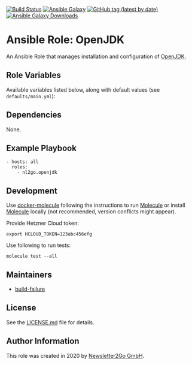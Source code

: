 [![Build Status](https://travis-ci.org/nl2go/ansible-role-openjdk.svg?branch=master)](https://travis-ci.org/nl2go/ansible-role-openjdk)
[![Ansible Galaxy](https://img.shields.io/badge/role-nl2go.openjdk-blue.svg)](https://galaxy.ansible.com/nl2go/openjdk/)
[![GitHub tag (latest by date)](https://img.shields.io/github/v/tag/nl2go/ansible-role-openjdk)](https://galaxy.ansible.com/nl2go/openjdk)
[![Ansible Galaxy Downloads](https://img.shields.io/ansible/role/d/48976.svg?color=blue)](https://galaxy.ansible.com/nl2go/openjdk/)

# Ansible Role: OpenJDK

An Ansible Role that manages installation and configuration of [OpenJDK](https://openjdk.openjdk.net/).

## Role Variables

Available variables listed below, along with default values (see `defaults/main.yml`):

## Dependencies

None.

## Example Playbook

    - hosts: all
      roles:
        - nl2go.openjdk

## Development

Use [docker-molecule](https://github.com/nl2go/docker-molecule) following the instructions to run [Molecule](https://molecule.readthedocs.io/en/stable/)
or install [Molecule](https://molecule.readthedocs.io/en/stable/) locally (not recommended, version conflicts might appear).

Provide Hetzner Cloud token:

    export HCLOUD_TOKEN=123abc456efg

Use following to run tests:

    molecule test --all

## Maintainers

- [build-failure](https://github.com/build-failure)

## License

See the [LICENSE.md](LICENSE.md) file for details.

## Author Information

This role was created in 2020 by [Newsletter2Go GmbH](https://www.newsletter2go.com/).
